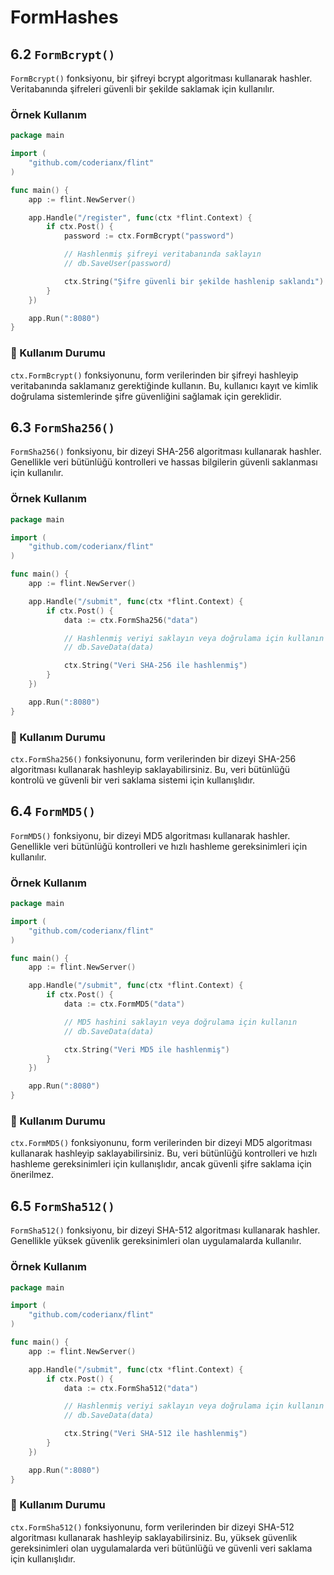 # FormHashes

## 6.2 `FormBcrypt()`

`FormBcrypt()` fonksiyonu, bir şifreyi bcrypt algoritması kullanarak hashler. Veritabanında şifreleri güvenli bir şekilde saklamak için kullanılır.

### Örnek Kullanım
```go
package main

import (
    "github.com/coderianx/flint"
)

func main() {
    app := flint.NewServer()

    app.Handle("/register", func(ctx *flint.Context) {
        if ctx.Post() {
            password := ctx.FormBcrypt("password")

            // Hashlenmiş şifreyi veritabanında saklayın
            // db.SaveUser(password)

            ctx.String("Şifre güvenli bir şekilde hashlenip saklandı")
        }
    })

    app.Run(":8080")
}
```
### 🧠 Kullanım Durumu
`ctx.FormBcrypt()` fonksiyonunu, form verilerinden bir şifreyi hashleyip veritabanında saklamanız gerektiğinde kullanın. Bu, kullanıcı kayıt ve kimlik doğrulama sistemlerinde şifre güvenliğini sağlamak için gereklidir.

## 6.3 `FormSha256()`

`FormSha256()` fonksiyonu, bir dizeyi SHA-256 algoritması kullanarak hashler. Genellikle veri bütünlüğü kontrolleri ve hassas bilgilerin güvenli saklanması için kullanılır.

### Örnek Kullanım
```go
package main

import (
    "github.com/coderianx/flint"
)

func main() {
    app := flint.NewServer()

    app.Handle("/submit", func(ctx *flint.Context) {
        if ctx.Post() {
            data := ctx.FormSha256("data")

            // Hashlenmiş veriyi saklayın veya doğrulama için kullanın
            // db.SaveData(data)

            ctx.String("Veri SHA-256 ile hashlenmiş")
        }
    })

    app.Run(":8080")
}
```
### 🧠 Kullanım Durumu
`ctx.FormSha256()` fonksiyonunu, form verilerinden bir dizeyi SHA-256 algoritması kullanarak hashleyip saklayabilirsiniz. Bu, veri bütünlüğü kontrolü ve güvenli bir veri saklama sistemi için kullanışlıdır.

## 6.4 `FormMD5()`

`FormMD5()` fonksiyonu, bir dizeyi MD5 algoritması kullanarak hashler. Genellikle veri bütünlüğü kontrolleri ve hızlı hashleme gereksinimleri için kullanılır.

### Örnek Kullanım
```go
package main

import (
    "github.com/coderianx/flint"
)

func main() {
    app := flint.NewServer()

    app.Handle("/submit", func(ctx *flint.Context) {
        if ctx.Post() {
            data := ctx.FormMD5("data")

            // MD5 hashini saklayın veya doğrulama için kullanın
            // db.SaveData(data)

            ctx.String("Veri MD5 ile hashlenmiş")
        }
    })

    app.Run(":8080")
}
```
### 🧠 Kullanım Durumu
`ctx.FormMD5()` fonksiyonunu, form verilerinden bir dizeyi MD5 algoritması kullanarak hashleyip saklayabilirsiniz. Bu, veri bütünlüğü kontrolleri ve hızlı hashleme gereksinimleri için kullanışlıdır, ancak güvenli şifre saklama için önerilmez.

## 6.5 `FormSha512()`

`FormSha512()` fonksiyonu, bir dizeyi SHA-512 algoritması kullanarak hashler. Genellikle yüksek güvenlik gereksinimleri olan uygulamalarda kullanılır.

### Örnek Kullanım
```go
package main

import (
    "github.com/coderianx/flint"
)

func main() {
    app := flint.NewServer()

    app.Handle("/submit", func(ctx *flint.Context) {
        if ctx.Post() {
            data := ctx.FormSha512("data")

            // Hashlenmiş veriyi saklayın veya doğrulama için kullanın
            // db.SaveData(data)

            ctx.String("Veri SHA-512 ile hashlenmiş")
        }
    })

    app.Run(":8080")
}
```
### 🧠 Kullanım Durumu
`ctx.FormSha512()` fonksiyonunu, form verilerinden bir dizeyi SHA-512 algoritması kullanarak hashleyip saklayabilirsiniz. Bu, yüksek güvenlik gereksinimleri olan uygulamalarda veri bütünlüğü ve güvenli veri saklama için kullanışlıdır.